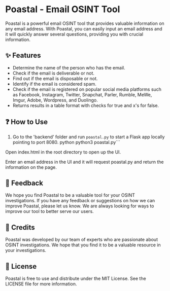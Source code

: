 # Poastal - Email OSINT Tool

Poastal is a powerful email OSINT tool that provides valuable information on any email address. With Poastal, you can easily input an email address and it will quickly answer several questions, providing you with crucial information.

## :sparkles: Features 

- Determine the name of the person who has the email.
- Check if the email is deliverable or not.
- Find out if the email is disposable or not.
- Identify if the email is considered spam.
- Check if the email is registered on popular social media platforms such as Facebook, Instagram, Twitter, Snapchat, Parler, Rumble, MeWe, Imgur, Adobe, Wordpress, and Duolingo.
- Returns results in a table format with checks for true and x's for false.

## :question: How to Use 

1. Go to the 'backend' folder and run `poastal.py` to start a Flask app locally pointing to port 8080.
python
python3 poastal.py```

Open index.html in the root directory to open up the UI.

Enter an email address in the UI and it will request poastal.py and return the information on the page.

## :speech_balloon: Feedback 

We hope you find Poastal to be a valuable tool for your OSINT investigations. If you have any feedback or suggestions on how we can improve Poastal, please let us know. We are always looking for ways to improve our tool to better serve our users.

## :clap: Credits 

Poastal was developed by our team of experts who are passionate about OSINT investigations. We hope that you find it to be a valuable resource in your investigations.

## :scroll: License 

Poastal is free to use and distribute under the MIT License. See the LICENSE file for more information.

